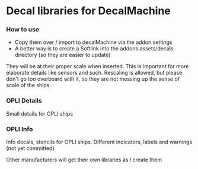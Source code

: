 # Decal libraries for DecalMachine

### How to use
- Copy them over / import to decalMachine via the addon settings
- A better way is to create a Softlink into the addons assets/decals directory (so they are easier to update)

They will be at their proper scale when inserted. This is important for more elaborate details like sensors and such. Rescaling is allowed, but please don't go too overboard with it, so they are not messing up the sense of scale of the ships.

### OPLI Details

Small details for OPLI ships

### OPLI Info

Info decals, stencils for OPLI ships. Different indicators, labels and warnings (not yet committed)



Other manufacturers will get their own libraries as I create them